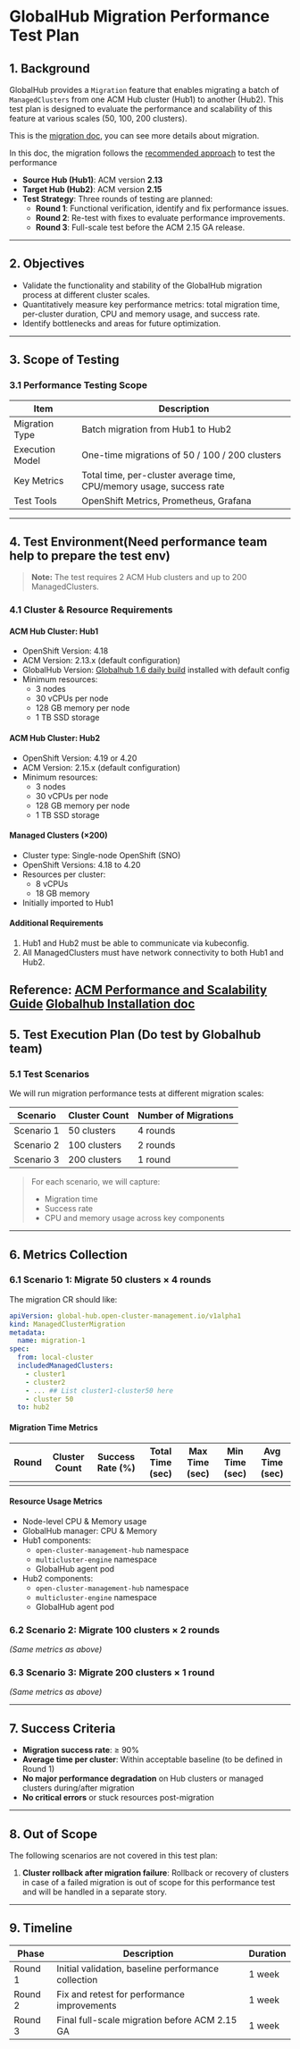 # GlobalHub Migration Performance Test Plan

## 1. Background

GlobalHub provides a `Migration` feature that enables migrating a batch of `ManagedClusters` from one ACM Hub cluster (Hub1) to another (Hub2). This test plan is designed to evaluate the performance and scalability of this feature at various scales (50, 100, 200 clusters).

This is the [migration doc](./global_hub_cluster_migration.md), you can see more details about migration.

In this doc, the migration follows the [recommended approach](./global_hub_cluster_migration.md#-recommended-way-to-migrate-brownfield--hosted-mode) to test the performance

- **Source Hub (Hub1)**: ACM version **2.13**
- **Target Hub (Hub2)**: ACM version **2.15**
- **Test Strategy**: Three rounds of testing are planned:
  - **Round 1**: Functional verification, identify and fix performance issues.
  - **Round 2**: Re-test with fixes to evaluate performance improvements.
  - **Round 3**: Full-scale test before the ACM 2.15 GA release.

---

## 2. Objectives

- Validate the functionality and stability of the GlobalHub migration process at different cluster scales.
- Quantitatively measure key performance metrics: total migration time, per-cluster duration, CPU and memory usage, and success rate.
- Identify bottlenecks and areas for future optimization.

---

## 3. Scope of Testing

### 3.1 Performance Testing Scope

| Item             | Description                                  |
|------------------|----------------------------------------------|
| Migration Type   | Batch migration from Hub1 to Hub2            |
| Execution Model  | One-time migrations of 50 / 100 / 200 clusters |
| Key Metrics      | Total time, per-cluster average time, CPU/memory usage, success rate |
| Test Tools       | OpenShift Metrics, Prometheus, Grafana       |

---

## 4. Test Environment(Need performance team help to prepare the test env)

> **Note:** The test requires 2 ACM Hub clusters and up to 200 ManagedClusters. 

### 4.1 Cluster & Resource Requirements

#### ACM Hub Cluster: Hub1
- OpenShift Version: 4.18
- ACM Version: 2.13.x (default configuration)
- GlobalHub Version: [Globalhub 1.6 daily build](https://github.com/stolostron/multicluster-global-hub-operator-catalog) installed with default config
- Minimum resources:
  - 3 nodes
  - 30 vCPUs per node
  - 128 GB memory per node
  - 1 TB SSD storage

#### ACM Hub Cluster: Hub2
- OpenShift Version: 4.19 or 4.20
- ACM Version: 2.15.x (default configuration)
- Minimum resources:
  - 3 nodes
  - 30 vCPUs per node
  - 128 GB memory per node
  - 1 TB SSD storage

#### Managed Clusters (×200)
- Cluster type: Single-node OpenShift (SNO)
- OpenShift Versions: 4.18 to 4.20
- Resources per cluster:
  - 8 vCPUs
  - 18 GB memory
- Initially imported to Hub1

#### Additional Requirements
1. Hub1 and Hub2 must be able to communicate via kubeconfig.
2. All ManagedClusters must have network connectivity to both Hub1 and Hub2.

Reference: 
[ACM Performance and Scalability Guide](https://docs.redhat.com/en/documentation/red_hat_advanced_cluster_management_for_kubernetes/2.13/html/install/installing#performance-and-scalability)
[Globalhub Installation doc](https://github.com/stolostron/multicluster-global-hub-operator-catalog)
---

## 5. Test Execution Plan (Do test by Globalhub team)

### 5.1 Test Scenarios

We will run migration performance tests at different migration scales:

| Scenario     | Cluster Count | Number of Migrations |
|--------------|----------------|------------------------|
| Scenario 1   | 50 clusters     | 4 rounds               |
| Scenario 2   | 100 clusters    | 2 rounds               |
| Scenario 3   | 200 clusters    | 1 round                |

> For each scenario, we will capture:
> - Migration time
> - Success rate
> - CPU and memory usage across key components

---

## 6. Metrics Collection

### 6.1 Scenario 1: Migrate 50 clusters × 4 rounds

The migration CR should like:

```yaml
apiVersion: global-hub.open-cluster-management.io/v1alpha1
kind: ManagedClusterMigration
metadata:
  name: migration-1
spec:
  from: local-cluster
  includedManagedClusters:
    - cluster1
    - cluster2
    - ... ## List cluster1-cluster50 here
    - cluster 50
  to: hub2
```

#### Migration Time Metrics

| Round | Cluster Count  | Success Rate (%) | Total Time (sec) | Max Time (sec) | Min Time (sec) | Avg Time (sec) |
|-------|----------------|------------------|------------------|----------------|----------------|----------------|
|       |                |                  |                  |                |                |                |

#### Resource Usage Metrics
- Node-level CPU & Memory usage
- GlobalHub manager: CPU & Memory
- Hub1 components:
  - `open-cluster-management-hub` namespace
  - `multicluster-engine` namespace
  - GlobalHub agent pod
- Hub2 components:
  - `open-cluster-management-hub` namespace
  - `multicluster-engine` namespace
  - GlobalHub agent pod

### 6.2 Scenario 2: Migrate 100 clusters × 2 rounds
_(Same metrics as above)_

### 6.3 Scenario 3: Migrate 200 clusters × 1 round
_(Same metrics as above)_

---

## 7. Success Criteria

- **Migration success rate**: ≥ 90%
- **Average time per cluster**: Within acceptable baseline (to be defined in Round 1)
- **No major performance degradation** on Hub clusters or managed clusters during/after migration
- **No critical errors** or stuck resources post-migration

---

## 8. Out of Scope

The following scenarios are not covered in this test plan:

1. **Cluster rollback after migration failure**: Rollback or recovery of clusters in case of a failed migration is out of scope for this performance test and will be handled in a separate story.

---

## 9. Timeline

| Phase      | Description                                         | Duration   |
|------------|-----------------------------------------------------|------------|
| Round 1    | Initial validation, baseline performance collection | 1 week     |
| Round 2    | Fix and retest for performance improvements         | 1 week     |
| Round 3    | Final full-scale migration before ACM 2.15 GA       | 1 week     |
